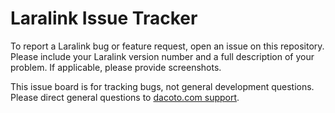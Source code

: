 # Laralink Issue Tracker

To report a Laralink bug or feature request, open an issue on this repository. Please include your Laralink version number and a full description of your problem. If applicable, please provide screenshots.

This issue board is for tracking bugs, not general development questions. Please direct general questions to [dacoto.com support](https://dacoto.com/).
